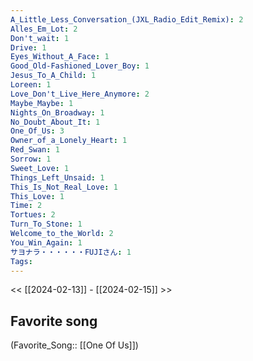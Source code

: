```yaml
---
A_Little_Less_Conversation_(JXL_Radio_Edit_Remix): 2
Alles_Em_Lot: 2
Don't_wait: 1
Drive: 1
Eyes_Without_A_Face: 1
Good_Old-Fashioned_Lover_Boy: 1
Jesus_To_A_Child: 1
Loreen: 1
Love_Don't_Live_Here_Anymore: 2
Maybe_Maybe: 1
Nights_On_Broadway: 1
No_Doubt_About_It: 1
One_Of_Us: 3
Owner_of_a_Lonely_Heart: 1
Red_Swan: 1
Sorrow: 1
Sweet_Love: 1
Things_Left_Unsaid: 1
This_Is_Not_Real_Love: 1
This_Love: 1
Time: 2
Tortues: 2
Turn_To_Stone: 1
Welcome_to_the_World: 2
You_Win_Again: 1
サヨナラ・・・・・・FUJIさん: 1
Tags: 
---
```

 << [[2024-02-13]] - [[2024-02-15]] >> 
## Favorite song
(Favorite_Song:: [[One Of Us]])
